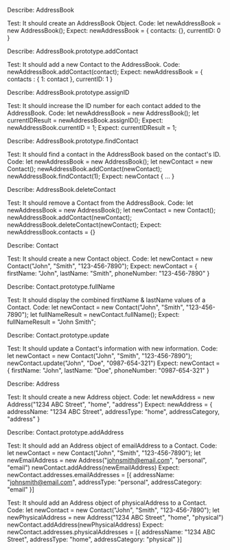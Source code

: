Describe: AddressBook

Test: It should create an AddressBook Object.
Code: let newAddressBook = new AddressBook();
Expect: newAddressBook = { contacts: {}, currentID: 0 }

Describe: AddressBook.prototype.addContact

Test: It should add a new Contact to the AddressBook.
Code: newAddressBook.addContact(contact);
Expect: newAddressBook = { contacts : { 1: contact }, currentID: 1 }

Describe: AddressBook.prototype.assignID

Test: It should increase the ID number for each contact added to the AddressBook.
Code: 
let newAddressBook = new AddressBook();
let currentIDResult = newAddressBook.assignID();
Expect: newAddressBook.currentID = 1;
Expect: currentIDResult = 1;

Describe: AddressBook.prototype.findContact

Test: It should find a contact in the AddressBook based on the contact's ID.
Code: 
let newAddressBook = new AddressBook();
let newContact = new Contact();
newAddressBook.addContact(newContact);
newAddressBook.findContact(1);
Expect: newContact { ... }

Describe: AddressBook.deleteContact

Test: It should remove a Contact from the AddressBook.
Code:
let newAddressBook = new AddressBook();
let newContact = new Contact();
newAddressBook.addContact(newContact);
newAddressBook.deleteContact(newContact);
Expect: newAddressBook.contacts = {}

Describe: Contact

Test: It should create a new Contact object.
Code: let newContact = new Contact("John", "Smith", "123-456-7890");
Expect: newContact = { firstName: "John", lastName: "Smith", phoneNumber: "123-456-7890" }

Describe: Contact.prototype.fullName

Test: It should display the combined firstName & lastName values of a Contact.
Code:
let newContact = new Contact("John", "Smith", "123-456-7890");
let fullNameResult = newContact.fullName();
Expect: fullNameResult = "John Smith";

Describe: Contact.prototype.update

Test: It should update a Contact's information with new information.
Code: 
let newContact = new Contact("John", "Smith", "123-456-7890");
newContact.update("John", "Doe", "0987-654-321")
Expect: newContact = { firstName: "John", lastName: "Doe", phoneNumber: "0987-654-321" }

Describe: Address

Test: It should create a new Address object.
Code: let newAddress = new Address("1234 ABC Street", "home", "address")
Expect: newAddress = { addressName: "1234 ABC Street", addressType: "home", addressCategory, "address" }

Describe: Contact.prototype.addAddress

Test: It should add an Address object of emailAddress to a Contact.
Code: 
let newContact = new Contact("John", "Smith", "123-456-7890");
let newEmailAddress = new Address("johnsmith@email.com", "personal", "email")
newContact.addAddress(newEmailAddress)
Expect: newContact.addresses.emailAddresses = [{ addressName: "johnsmith@email.com", addressType: "personal", addressCategory: "email" }]

Test: It should add an Address object of physicalAddress to a Contact.
Code: 
let newContact = new Contact("John", "Smith", "123-456-7890");
let newPhysicalAddress = new Address("1234 ABC Street", "home", "physical")
newContact.addAddress(newPhysicalAddress)
Expect: newContact.addresses.physicalAddresses = [{ addressName: "1234 ABC Street", addressType: "home", addressCategory: "physical" }]
